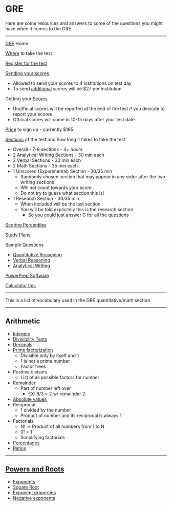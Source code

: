 # GRE

Here are some resources and answers to some of the questions you might have when it comes to the GRE

-----

[GRE](http://www.ets.org/gre) Home

[Where](https://mygre.ets.org/greweb/action/RegPortal) to take the test

[Register for the test](https://mygre.ets.org/greweb/login/login.jsp?WT.ac=gre_revised_r_btn)

[Sending your scores](http://www.ets.org/gre/revised_general/scores/send/)
* Allowed to send your scores to 4 institutions on test day
* To send [additional](http://www.ets.org/gre/revised_general/scores/send/asr) scores will be $27 per institution

Getting your [Scores](http://www.ets.org/gre/revised_general/scores/get)
* Unofficial scores will be reported at the end of the test if you decicde to report your scores
* Official scores will come in 10-15 days after your test date

[Price](http://www.ets.org/gre/revised_general/about/fees/) to sign up - currently $195

[Sections](http://www.ets.org/gre/revised_general/about/content/computer) of the test and how long it takes to take the test
* Overall - 7-8 sections - 4+ hours
* 2 Analytical Writing Sections - 30 min each
* 2 Verbal Sections - 30 min each
* 2 Math Sections - 35 min each
* 1 Unscored (Experimental) Section - 30/35 min
	* Randomly chosen section that may appear in any order after the two writing sections
	* Will not count towards your score
	* Do not try to guess what section this is! 
* 1 Research Section - 30/35 min
	* When included will be the last section 
	* You will be told explicitely this is the research section
		* So you could just answer C for all the questions

[Scoring Percentiles](http://magoosh.com/gre/2013/gre-score-percentiles/)

[Study Plans](https://gre.magoosh.com/study-plans)

Sample Questions
* [Quantitative Reasoning](https://www.ets.org/gre/revised_general/about/content/quantitative_reasoning)
* [Verbal Reasoning](https://www.ets.org/gre/revised_general/about/content/verbal_reasoning)
* [Analytical Writing](https://www.ets.org/gre/revised_general/about/content/analytical_writing)

[PowerPrep Software](https://www.ets.org/gre/revised_general/prepare/powerprep2/) 

[Calculator tips](http://www.ets.org/gre/revised_general/prepare/quantitative_reasoning/calculator)

-----

This is a list of vocabulary used in the GRE quantitative/math section

-----

## Arithmetic
* [Integers](https://www.khanacademy.org/math/arithmetic/fractions/number_sets/v/number-sets-3)
* [Divisibility Tests](https://www.khanacademy.org/math/pre-algebra/factors-multiples/divisibility_tests/v/divisibility-tests-for-2-3-4-5-6-9-10)
* [Decimals](https://www.khanacademy.org/math/arithmetic/decimals)
* [Prime factorization](https://www.khanacademy.org/math/pre-algebra/factors-multiples/prime_factorization/v/prime-factorization)
	* Divisible only by itself and 1
	* 1 is not a prime number
	* Factor trees
* Positive divisors 
	* List of all possible factors for number
* [Remainder](https://www.khanacademy.org/math/cc-fourth-grade-math/cc-4th-mult-div-topic/cc-4th-division/v/introduction-to-remainders)
	* Part of number left over
		* EX: 8/3 = 2 w/ remainder 2
* [Absolute values](https://www.khanacademy.org/math/algebra/solving-linear-equations-and-inequalities/absolute-value-equations/v/absolute-value-equations)
* Reciprocal 
	* 1 divided by the number 
	* Product of number and its reciprocal is always 1
* Factorials
	* N! => Product of all numbers from 1 to N
	* 0! = 1
	* Simplifying factorials
* [Percentages](https://www.khanacademy.org/math/arithmetic/decimals/percent_tutorial/v/describing-the-meaning-of-percent)
* [Ratios](https://www.khanacademy.org/math/enem/conhecimentos-numericos/razoes-proporcoes/v/introduction-to-ratios-new-hd-version)

-----

## [Powers and Roots](https://www.khanacademy.org/math/pre-algebra/exponents-radicals)
* [Exponents](https://www.khanacademy.org/math/pre-algebra/exponents-radicals/World-of-exponents/v/exponents-warmup)
* [Square Root](https://www.khanacademy.org/math/pre-algebra/exponents-radicals/radical-radicals/v/understanding-square-roots)
* [Exponent properties](https://www.khanacademy.org/math/pre-algebra/exponents-radicals/exponent-properties/e/properties-of-integer-exponents)
* [Negative exponents](https://www.khanacademy.org/math/pre-algebra/exponents-radicals/negative-exponents-tutorial/v/negative-exponents)

